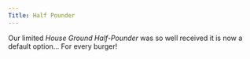 ```yaml
---
Title: Half Pounder
---
```

Our limited *House Ground Half-Pounder* 
was so well received it is now a 
default option... For every burger!
